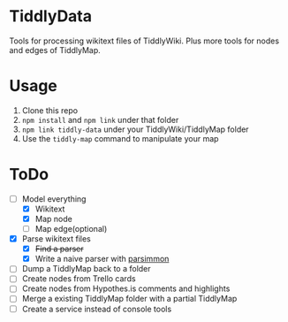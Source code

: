 # TiddlyData

Tools for processing wikitext files of TiddlyWiki. Plus more tools for nodes and edges of TiddlyMap.

# Usage

1. Clone this repo
2. `npm install` and `npm link` under that folder
3. `npm link tiddly-data` under your TiddlyWiki/TiddlyMap folder
4. Use the `tiddly-map` command to manipulate your map

# ToDo

* [ ] Model everything
  * [x] Wikitext
  * [x] Map node
  * [ ] Map edge(optional)
* [x] Parse wikitext files
  * [x] ~~Find a parser~~
  * [x] Write a naive parser with [parsimmon][parsimmon]
* [ ] Dump a TiddlyMap back to a folder
* [ ] Create nodes from Trello cards
* [ ] Create nodes from Hypothes.is comments and highlights
* [ ] Merge a existing TiddlyMap folder with a partial TiddlyMap
* [ ] Create a service instead of console tools

[parsimmon]: https://github.com/jneen/parsimmon